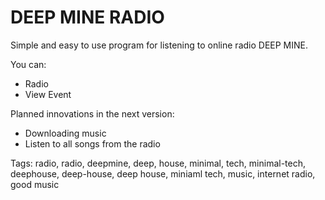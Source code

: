 DEEP MINE RADIO
========
Simple and easy to use program for listening to online radio DEEP MINE.

You can:
- Radio
- View Event

Planned innovations in the next version:
- Downloading music
- Listen to all songs from the radio

Tags: radio, radio, deepmine, deep, house, minimal, tech, minimal-tech, 
deephouse, deep-house, deep house, miniaml tech, music, 
internet radio, good music
